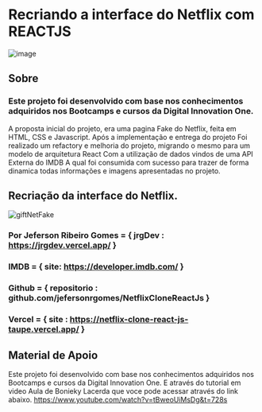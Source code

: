 # Recriando a interface do Netflix com REACTJS

![image](https://user-images.githubusercontent.com/10172471/140009531-374b26f3-b6e1-4621-8778-a5ec39eb920a.png)

## Sobre

### Este projeto foi desenvolvido com base nos conhecimentos adquiridos nos Bootcamps e cursos da Digital Innovation One.

A proposta inicial do projeto, era uma pagina Fake do Netflix, feita em HTML, CSS e Javascript.
Após a implementação e entrega do projeto
Foi realizado um refactory e melhoria do projeto, migrando o mesmo para um modelo de arquitetura React
Com a utilização de dados vindos de uma API Externa do IMDB
A qual foi consumida com sucesso para trazer de forma dinamica todas informações e imagens apresentadas no projeto.

## Recriação da interface do Netflix.

![giftNetFake](https://user-images.githubusercontent.com/10172471/140010651-629a1d5a-695c-46c8-8c0c-21014d649d18.gif)


### Por Jeferson Ribeiro Gomes = { jrgDev : https://jrgdev.vercel.app/ }

### IMDB = { site: https://developer.imdb.com/ }

### Github = { repositorio : github.com/jefersonrgomes/NetflixCloneReactJs }

### Vercel = { site : https://netflix-clone-react-js-taupe.vercel.app/ }

## Material de Apoio

Este projeto foi desenvolvido com base nos conhecimentos adquiridos nos Bootcamps e cursos da Digital Innovation One.
E através do tutorial em video Aula de Bonieky Lacerda que voce pode acessar através do link abaixo.
https://www.youtube.com/watch?v=tBweoUiMsDg&t=728s
